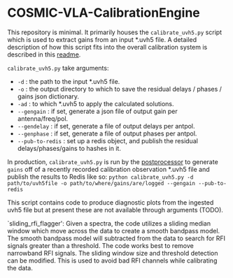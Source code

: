 # COSMIC-VLA-CalibrationEngine

This repository is minimal. It primarily houses the `calibrate_uvh5.py` script which is used to extract gains from an input *.uvh5 file. A detailed description of how this script fits into the overall calibration system is described in this [readme](https://github.com/COSMIC-SETI/COSMIC-VLA-DelayEngine).

`calibrate_uvh5.py` take arguments:
- `-d` : the path to the input *.uvh5 file.
- `-o` : the output directory to which to save the residual delays / phases / gains json dictionary.
- `-ad` : to which *.uvh5 to apply the calculated solutions.
- `--gengain` : if set, generate a json file of output gain per antenna/freq/pol.
- `--gendelay` : if set, generate a file of output delays per antpol.
- `--genphase` : if set, generate a file of output phases per antpol.
- `--pub-to-redis` : set up a redis object, and publish the residual delays/phases/gains to hashes in it.

In production, `calibrate_uvh5.py` is run by the [postprocessor](https://github.com/COSMIC-SETI/COSMIC-VLA-PythonLibs/blob/main/scripts/postprocess_hub.py) to generate `gains` off of a recently recorded calibration observation *.uvh5 file and publish the results to Redis like so:
```python calibrate_uvh5.py -d path/to/uvh5file -o path/to/where/gains/are/logged --gengain --pub-to-redis```

This script contains code to produce diagnostic plots from the ingested uvh5 file but at present these are not available through arguments (TODO).

`sliding_rfi_flagger': Given a spectra, the code utilizes a sliding median window which move across the data to create a smooth bandpass model. The smooth bandpass model will subtracted from the data to search for RFI signals greater than a threshold. The code works best to remove narrowband RFI signals. The sliding window size and threshold detection can be modified. This is used to avoid bad RFI channels while calibrating the data.
